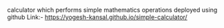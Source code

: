 calculator which performs simple mathematics operations
deployed using github
Link:- https://yogesh-kansal.github.io/simple-calculator/
